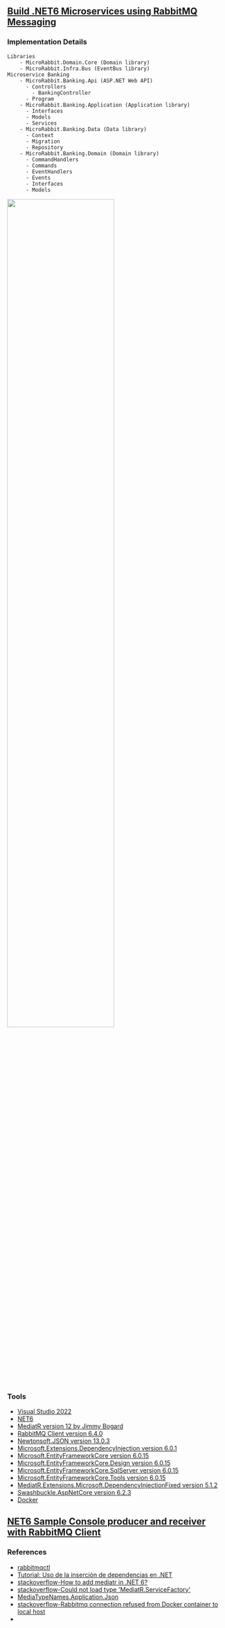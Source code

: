 ## [Build .NET6 Microservices using RabbitMQ Messaging](https://github.com/eduflornet/NET-RabbitMQ/tree/main/src/MicroRabbit)

### Implementation Details
    Libraries
        - MicroRabbit.Domain.Core (Domain library)
        - MicroRabbit.Infra.Bus (EventBus library)
    Microservice Banking 
        - MicroRabbit.Banking.Api (ASP.NET Web API)
          - Controllers
            - BankingController
          - Program
        - MicroRabbit.Banking.Application (Application library)
          - Interfaces
          - Models
          - Services
        - MicroRabbit.Banking.Data (Data library)
          - Context
          - Migration
          - Repository
        - MicroRabbit.Banking.Domain (Domain library)
          - CommandHandlers
          - Commands
          - EventHandlers
          - Events
          - Interfaces
          - Models

<img src="https://images2.imgbox.com/e4/7d/hj2VuELR_o.jpg?download=true" width="70%" height="70%">

### Tools
- [Visual Studio 2022](https://visualstudio.microsoft.com/vs/)
- [NET6](https://dotnet.microsoft.com/en-us/download/dotnet/6.0)
- [MediatR version 12 by Jimmy Bogard](https://github.com/jbogard/MediatR)
- [RabbitMQ Client version 6.4.0](https://www.rabbitmq.com/)
- [Newtonsoft.JSON version 13.0.3](https://www.newtonsoft.com/json)
- [Microsoft.Extensions.DependencyInjection version 6.0.1](https://www.nuget.org/packages/Microsoft.Extensions.DependencyInjection/)
- [Microsoft.EntityFrameworkCore version 6.0.15](https://learn.microsoft.com/en-us/ef/core/)
- [Microsoft.EntityFrameworkCore.Design version 6.0.15](https://learn.microsoft.com/en-us/ef/core/cli/services)
- [Microsoft.EntityFrameworkCore.SqlServer version 6.0.15](https://learn.microsoft.com/en-us/ef/core/providers/sql-server/?tabs=dotnet-core-cli)
- [Microsoft.EntityFrameworkCore.Tools version 6.0.15](https://learn.microsoft.com/en-us/ef/core/cli/)
- [MediatR.Extensions.Microsoft.DependencyInjectionFixed version 5.1.2](https://www.nuget.org/packages/MediatR.Extensions.Microsoft.DependencyInjectionFixed/5.1.2?_src=template)
- [Swashbuckle.AspNetCore version 6.2.3](https://www.nuget.org/packages/Swashbuckle.AspNetCore)
- [Docker](https://www.docker.com/)

  
## [NET6 Sample Console producer and receiver with RabbitMQ Client](https://github.com/eduflornet/NET-RabbitMQ/tree/main/samples/ProducerConsumerRabbitMQ)

### References
- [rabbitmqctl](https://www.rabbitmq.com/rabbitmqctl.8.html)
- [Tutorial: Uso de la inserción de dependencias en .NET](https://learn.microsoft.com/es-mx/dotnet/core/extensions/dependency-injection-usage)
- [stackoverflow-How to add mediatr in .NET 6?](https://stackoverflow.com/questions/72261822/how-to-add-mediatr-in-net-6)
- [stackoverflow-Could not load type 'MediatR.ServiceFactory'](https://stackoverflow.com/questions/75527541/could-not-load-type-mediatr-servicefactory)
- [MediaTypeNames.Application.Json](https://docs.microsoft.com/en-us/dotnet/api/system.net.mime.mediatypenames.application.json?view=net-7.0)
- [stackoverflow-Rabbitmq connection refused from Docker container to local host](https://stackoverflow.com/questions/41089268/rabbitmq-connection-refused-from-docker-container-to-local-host)
- 

